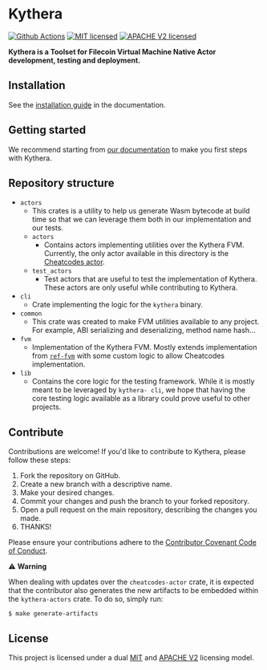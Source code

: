 # Kythera

[![Github Actions][gha-badge]][gha-url]
[![MIT licensed][mit-badge]][mit-url]
[![APACHE V2 licensed][apache-badge]][apache-url]

[gha-badge]: https://img.shields.io/github/actions/workflow/status/polyphene/kythera/ci.yml
[gha-url]: https://github.com/polyphene/kythera/actions
[mit-badge]: https://img.shields.io/badge/license-MIT-blue.svg
[mit-url]: /LICENSE-MIT.txt
[apache-badge]: https://img.shields.io/badge/license-APACHE_V2-blue.svg
[apache-url]: /LICENSE-APACHE.txt

**Kythera is a Toolset for Filecoin Virtual Machine Native Actor development, testing and deployment.**

## Installation 

See the [installation guide](https://polyphene.github.io/kythera/docs/getting-started/installation/) in the documentation.

## Getting started

We recommend starting from [our documentation](https://polyphene.github.io/kythera/docs/getting-started/introduction/) to make you first steps with Kythera. 

## Repository structure

- `actors`
  - This crates is a utility to help us generate Wasm bytecode at build time so that we can leverage them both in our implementation
  and our tests.
  - `actors`
    - Contains actors implementing utilities over the Kythera FVM. Currently, the only actor available in this directory
    is the [Cheatcodes actor](https://polyphene.github.io/kythera/docs/reference/cheatcodes/).
  - `test_actors`
    - Test actors that are useful to test the implementation of Kythera. These actors are only useful while contributing to
    Kythera.
- `cli`
  - Crate implementing the logic for the `kythera` binary.
- `common`
  - This crate was created to make FVM utilities available to any project. For example, ABI serializing and deserializing,
    method name hash...
- `fvm`
  - Implementation of the Kythera FVM. Mostly extends implementation from [`ref-fvm`](https://github.com/filecoin-project/ref-fvm)
  with some custom logic to allow Cheatcodes implementation.
- `lib`
  - Contains the core logic for the testing framework. While it is mostly meant to be leveraged by `kythera- cli`, we hope 
  that having the core testing logic available as a library could prove useful to other projects.

## Contribute

Contributions are welcome! If you'd like to contribute to Kythera, please follow these steps:

1. Fork the repository on GitHub.
2. Create a new branch with a descriptive name.
3. Make your desired changes.
4. Commit your changes and push the branch to your forked repository.
5. Open a pull request on the main repository, describing the changes you made.
6. THANKS!

Please ensure your contributions adhere to the [Contributor Covenant Code of Conduct](CODE_OF_CONDUCT.md).

⚠️ **Warning**

When dealing with updates over the `cheatcodes-actor` crate, it is expected that the contributor also generates the new
artifacts to be embedded within the `kythera-actors` crate. To do so, simply run:
```shell
$ make generate-artifacts
```

## License

This project is licensed under a dual [MIT](LICENSE-MIT.txt) and [APACHE V2](LICENSE-APACHE.txt) licensing model.
